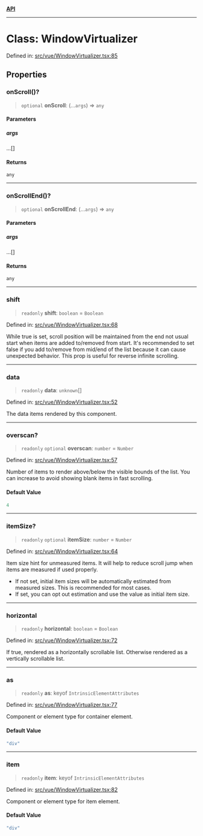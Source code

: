 [**API**](../../API.md)

***

# Class: WindowVirtualizer

Defined in: [src/vue/WindowVirtualizer.tsx:85](https://github.com/inokawa/virtua/blob/bef8d3f4969c1398c3cf5c6c917097dd810b514f/src/vue/WindowVirtualizer.tsx#L85)

## Properties

### onScroll()?

> `optional` **onScroll**: (...`args`) => `any`

#### Parameters

##### args

...\[\]

#### Returns

`any`

***

### onScrollEnd()?

> `optional` **onScrollEnd**: (...`args`) => `any`

#### Parameters

##### args

...\[\]

#### Returns

`any`

***

### shift

> `readonly` **shift**: `boolean` = `Boolean`

Defined in: [src/vue/WindowVirtualizer.tsx:68](https://github.com/inokawa/virtua/blob/bef8d3f4969c1398c3cf5c6c917097dd810b514f/src/vue/WindowVirtualizer.tsx#L68)

While true is set, scroll position will be maintained from the end not usual start when items are added to/removed from start. It's recommended to set false if you add to/remove from mid/end of the list because it can cause unexpected behavior. This prop is useful for reverse infinite scrolling.

***

### data

> `readonly` **data**: `unknown`[]

Defined in: [src/vue/WindowVirtualizer.tsx:52](https://github.com/inokawa/virtua/blob/bef8d3f4969c1398c3cf5c6c917097dd810b514f/src/vue/WindowVirtualizer.tsx#L52)

The data items rendered by this component.

***

### overscan?

> `readonly` `optional` **overscan**: `number` = `Number`

Defined in: [src/vue/WindowVirtualizer.tsx:57](https://github.com/inokawa/virtua/blob/bef8d3f4969c1398c3cf5c6c917097dd810b514f/src/vue/WindowVirtualizer.tsx#L57)

Number of items to render above/below the visible bounds of the list. You can increase to avoid showing blank items in fast scrolling.

#### Default Value

```ts
4
```

***

### itemSize?

> `readonly` `optional` **itemSize**: `number` = `Number`

Defined in: [src/vue/WindowVirtualizer.tsx:64](https://github.com/inokawa/virtua/blob/bef8d3f4969c1398c3cf5c6c917097dd810b514f/src/vue/WindowVirtualizer.tsx#L64)

Item size hint for unmeasured items. It will help to reduce scroll jump when items are measured if used properly.

- If not set, initial item sizes will be automatically estimated from measured sizes. This is recommended for most cases.
- If set, you can opt out estimation and use the value as initial item size.

***

### horizontal

> `readonly` **horizontal**: `boolean` = `Boolean`

Defined in: [src/vue/WindowVirtualizer.tsx:72](https://github.com/inokawa/virtua/blob/bef8d3f4969c1398c3cf5c6c917097dd810b514f/src/vue/WindowVirtualizer.tsx#L72)

If true, rendered as a horizontally scrollable list. Otherwise rendered as a vertically scrollable list.

***

### as

> `readonly` **as**: keyof `IntrinsicElementAttributes`

Defined in: [src/vue/WindowVirtualizer.tsx:77](https://github.com/inokawa/virtua/blob/bef8d3f4969c1398c3cf5c6c917097dd810b514f/src/vue/WindowVirtualizer.tsx#L77)

Component or element type for container element.

#### Default Value

```ts
"div"
```

***

### item

> `readonly` **item**: keyof `IntrinsicElementAttributes`

Defined in: [src/vue/WindowVirtualizer.tsx:82](https://github.com/inokawa/virtua/blob/bef8d3f4969c1398c3cf5c6c917097dd810b514f/src/vue/WindowVirtualizer.tsx#L82)

Component or element type for item element.

#### Default Value

```ts
"div"
```
